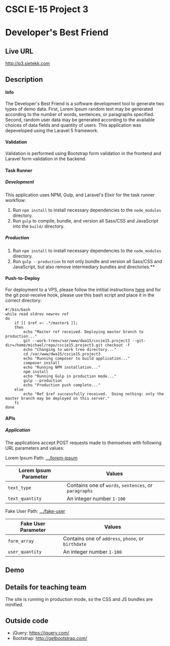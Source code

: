 # CSCI E-15 Project 3
# Developer's Best Friend

## Live URL
<http://p3.sietekk.com>

## Description
#### Info
The Developer's Best Friend is a software development tool to generate two types of demo data. First, Lorem Ipsum random text may be generated according to the number of words, sentences, or paragraphs specified. Second, random user data may be generated according to the available choices of data fields and quantity of users. This application was depeveloped using the Laravel 5 framework.

#### Validation
Validation is performed using Bootstrap form validation in the frontend and Laravel form validation in the backend.

#### Task Runner
##### Development
This application uses NPM, Gulp, and Laravel's Elixir for the task runner workflow:
1. Run `npm install` to install necessary dependencies to the `node_modules` directory.
2. Run `gulp` to compile, bundle, and version all Sass/CSS and JavaScript into the `build/` directory.
##### Production
1. Run `npm install` to install necessary dependencies to the `node_modules` directory.
2. Run `gulp --production` to not only bundle and version all Sass/CSS and JavaScript, but also remove intermediary bundles and directories.**

#### Push-to-Deploy
For deployment to a VPS, please follow the intitial instructions [here](https://www.digitalocean.com/community/tutorials/how-to-set-up-automatic-deployment-with-git-with-a-vps) and for the git post-receive hook, please use this bash script and place it in the correct directory:
```
#!/bin/bash
while read oldrev newrev ref
do
    if [[ $ref =~ .*/master$ ]];
    then
        echo "Master ref received. Deploying master branch to production..."
        git --work-tree=/var/www/dwa15/cscie15.project3 --git-dir=/home/michael/repo/cscie15.project3.git checkout -f
        echo "Changing to work tree directory..."
        cd /var/www/dwa15/cscie15.project3
        echo "Running composer to build application..."
        composer install
        echo "Running NPM installation..."
        npm install
        echo "Running Gulp in production mode..."
        gulp --production
        echo "Production push complete..."
    else
        echo "Ref $ref successfully received.  Doing nothing: only the master branch may be deployed on this server."
    fi
done
```

#### APIs
##### Application
The applications accept POST requests made to themselves with following URL parameters and values:

Lorem Ipsum Path: [.../lorem-ipsum](http://p3.sietekk.com/lorem-ipsum)

| Lorem Ipsum Parameter      | Values                                                                     |
| -------------------------- | -------------------------------------------------------------------------- |
| `text_type`                |  Contains one of `words`, `sentences`, or  `paragraphs`                    |
| `text_quantity`            |  An integer number `1-100`                                                 |

Fake User Path: [.../fake-user](http://p3.sietekk.com/fake-user)

| Fake User Parameter        | Values                                                                     |
| -------------------------- | -------------------------------------------------------------------------- |
| `form_array`               |  Contains one of `address`,  `phone`, or  `birthdate`                      |
| `user_quantity`            |  An integer number `1-100`                                                 |

## Demo


## Details for teaching team
The site is running in production mode, so the CSS and JS bundles are minified.

## Outside code
* jQuery: <https://jquery.com/>
* Bootstrap: <http://getbootstrap.com/>

